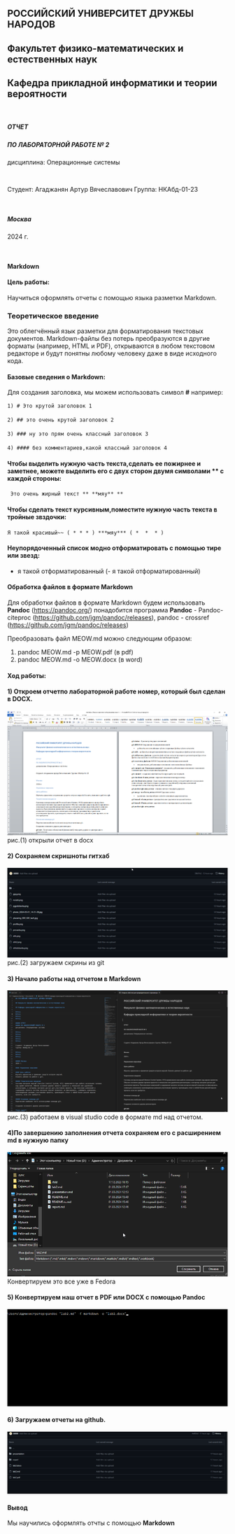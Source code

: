 ## РОССИЙСКИЙ УНИВЕРСИТЕТ ДРУЖБЫ НАРОДОВ 

## Факультет физико-математических и естественных наук

## Кафедра прикладной информатики и теории вероятности

&nbsp;
&nbsp;
&nbsp;
&nbsp;

##### ОТЧЕТ 
##### ПО ЛАБОРАТОРНОЙ РАБОТЕ № 2
дисциплина: Операционные системы

&nbsp;
&nbsp;
&nbsp;
&nbsp;
&nbsp;

Студент: Агаджанян Артур Вячеславович
Группа: НКАбд-01-23

&nbsp;
&nbsp;
&nbsp;

##### Москва
2024 г.

&nbsp;
&nbsp;
&nbsp;

#### Markdown
#### Цель работы:
Научиться оформлять отчеты с помощью языка разметки Markdown.

### Теоретическое введение
Это облегчённый язык разметки для форматирования текстовых документов. Markdown-файлы без потерь преобразуются в другие форматы (например, HTML и PDF), открываются в любом текстовом редакторе и будут понятны любому человеку даже в виде исходного кода.

#### Базовые сведения о Markdown:
Для создания заголовка, мы можем использовать символ **#** например:

    1) # Это крутой заголовок 1

    2) ## это очень крутой заголовок 2

    3) ### ну это прям очень классный заголовок 3

    4) #### без комментариев,какой классный заголовок 4

#### Чтобы выделить нужную часть текста,сделать ее пожирнее и заметнее, можете выделить его с двух сторон двумя символами **  с каждой стороны:

     Это очень жирный текст ** **мяу** **

#### Чтобы сделать текст курсивным,поместите нужную часть текста в тройные звздочки:

    Я такой красивый~~ ( * * * ) ***мяу*** ( *  *  * ) 

#### Неупорядоченный список модно отформатировать с помощью тире или звезд:
- я такой отформатированный (- я такой отформатированный)
#### Обработка файлов в формате Markdown
Для обработки файлов в формате Markdown будем использовать **Pandoc** (https://pandoc.org/)
понадобится программа **Pandoc** - Pandoc-citeproc (https://github.com/jgm/pandoc/releases), pandoc - crossref (https://github.com/jgm/pandoc/releases)
 
Преобразовать файл MEOW.md можно следующим образом:

1) pandoc MEOW.md -p MEOW.pdf (в pdf)
2) pandoc MEOW.md -o MEOW.docx (в word)

#### Ход работы:

#### 1) Откроем отчетпо лабораторной работе номер, который был сделан в DOCX.
![](https://github.com/lil000/study_2023-2024_os-intro/blob/master/labs/lab03/report/image/pic1.png?raw=true)рис.(1)  открыли отчет в docx

#### 2) Сохраняем скришноты гитхаб
![](https://github.com/lil000/study_2023-2024_os-intro/blob/master/labs/lab03/report/image/2pic.png?raw=true) рис.(2) загружаем скрины из git

#### 3) Начало работы над отчетом в Markdown
![](https://github.com/lil000/study_2023-2024_os-intro/blob/master/labs/lab03/report/image/pic3.png?raw=true) рис.(3) работаем в visual studio code в формате md над отчетом.

#### 4)По завершению заполнения отчета сохраняем его с расширением **md** в нужную папку
![](https://github.com/lil000/study_2023-2024_os-intro/blob/master/labs/lab03/report/image/pic4.png?raw=true) Конвертируем это все уже в Fedora

#### 5) Конвертируем наш отчет в PDF или DOCX с помощью Pandoc 
![](https://github.com/lil000/study_2023-2024_os-intro/blob/master/labs/lab03/report/image/pic5.png?raw=true)

#### 6) Загружаем отчеты на github.
![](https://github.com/lil000/study_2023-2024_os-intro/blob/master/labs/lab03/report/image/6pic.png?raw=true)

#### Вывод
Мы научились оформлять отчты с помощью **Markdown**
